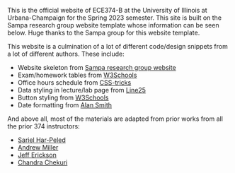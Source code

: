 This is the official website of ECE374-B at the University of Illinois at Urbana-Champaign for the Spring 2023 semester. This site is built on the Sampa research group website template whose information can be seen below. Huge thanks to the Sampa group for this website template.

This website is a culmination of a lot of different code/design snippets from a lot of different authors. These include: 

- Website skeleton from [Sampa research group website](https://github.com/uwsampa/research-group-web)
- Exam/homework tables from [W3Schools](https://www.w3schools.com/css/css_table.asp)
- Office hours schedule from [CSS-tricks](https://css-tricks.com/building-a-conference-schedule-with-css-grid/)
- Data styling in lecture/lab page from [Line25](https://line25.com/tutorials/how-to-create-a-cool-blog-post-date-icon-with-css/)
- Button styling from [W3Schools](https://www.w3schools.com/css/css3_buttons.asp)
- Date formatting from [Alan Smith](https://www.alanwsmith.com/posts/jekyll-and-github-pages-liquid-date-formatting-examples--20emx2csq8do)


And above all, most of the materials are adapted from prior works from all the prior 374 instructors: 
- [Sariel Har-Peled](https://sarielhp.org/)
- [Andrew Miller](https://soc1024.ece.illinois.edu/)
- [Jeff Erickson](https://jeffe.cs.illinois.edu/)
- [Chandra Chekuri](https://chekuri.cs.illinois.edu/)

